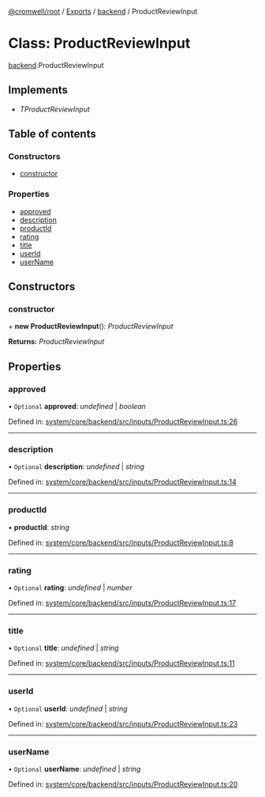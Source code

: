 [@cromwell/root](../README.md) / [Exports](../modules.md) / [backend](../modules/backend.md) / ProductReviewInput

# Class: ProductReviewInput

[backend](../modules/backend.md).ProductReviewInput

## Implements

* *TProductReviewInput*

## Table of contents

### Constructors

- [constructor](backend.productreviewinput.md#constructor)

### Properties

- [approved](backend.productreviewinput.md#approved)
- [description](backend.productreviewinput.md#description)
- [productId](backend.productreviewinput.md#productid)
- [rating](backend.productreviewinput.md#rating)
- [title](backend.productreviewinput.md#title)
- [userId](backend.productreviewinput.md#userid)
- [userName](backend.productreviewinput.md#username)

## Constructors

### constructor

\+ **new ProductReviewInput**(): *ProductReviewInput*

**Returns:** *ProductReviewInput*

## Properties

### approved

• `Optional` **approved**: *undefined* \| *boolean*

Defined in: [system/core/backend/src/inputs/ProductReviewInput.ts:26](https://github.com/CromwellCMS/Cromwell/blob/4b5f538/system/core/backend/src/inputs/ProductReviewInput.ts#L26)

___

### description

• `Optional` **description**: *undefined* \| *string*

Defined in: [system/core/backend/src/inputs/ProductReviewInput.ts:14](https://github.com/CromwellCMS/Cromwell/blob/4b5f538/system/core/backend/src/inputs/ProductReviewInput.ts#L14)

___

### productId

• **productId**: *string*

Defined in: [system/core/backend/src/inputs/ProductReviewInput.ts:8](https://github.com/CromwellCMS/Cromwell/blob/4b5f538/system/core/backend/src/inputs/ProductReviewInput.ts#L8)

___

### rating

• `Optional` **rating**: *undefined* \| *number*

Defined in: [system/core/backend/src/inputs/ProductReviewInput.ts:17](https://github.com/CromwellCMS/Cromwell/blob/4b5f538/system/core/backend/src/inputs/ProductReviewInput.ts#L17)

___

### title

• `Optional` **title**: *undefined* \| *string*

Defined in: [system/core/backend/src/inputs/ProductReviewInput.ts:11](https://github.com/CromwellCMS/Cromwell/blob/4b5f538/system/core/backend/src/inputs/ProductReviewInput.ts#L11)

___

### userId

• `Optional` **userId**: *undefined* \| *string*

Defined in: [system/core/backend/src/inputs/ProductReviewInput.ts:23](https://github.com/CromwellCMS/Cromwell/blob/4b5f538/system/core/backend/src/inputs/ProductReviewInput.ts#L23)

___

### userName

• `Optional` **userName**: *undefined* \| *string*

Defined in: [system/core/backend/src/inputs/ProductReviewInput.ts:20](https://github.com/CromwellCMS/Cromwell/blob/4b5f538/system/core/backend/src/inputs/ProductReviewInput.ts#L20)
